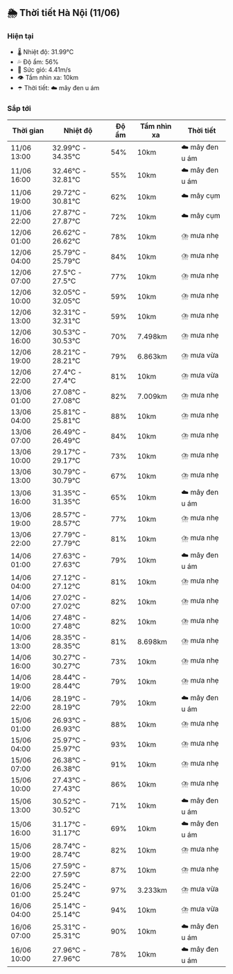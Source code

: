 ## 🌦️ Thời tiết Hà Nội (11/06)

### Hiện tại

- 🌡️ Nhiệt độ: 31.99℃
- 💦 Độ ẩm: 56%
- 💨 Sức gió: 4.41m/s
- 👁️ Tầm nhìn xa: 10km
- ☂️ Thời tiết: ☁️ mây đen u ám

### Sắp tới

| Thời gian | Nhiệt độ | Độ ẩm | Tầm nhìn xa | Thời tiết |
| --- | --- | --- | --- | --- |
| 11/06 13:00 | 32.99℃ - 34.35℃ | 54% | 10km | ☁️ mây đen u ám |
| 11/06 16:00 | 32.46℃ - 32.81℃ | 55% | 10km | ☁️ mây đen u ám |
| 11/06 19:00 | 29.72℃ - 30.81℃ | 62% | 10km | ☁️ mây cụm |
| 11/06 22:00 | 27.87℃ - 27.87℃ | 72% | 10km | ☁️ mây cụm |
| 12/06 01:00 | 26.62℃ - 26.62℃ | 78% | 10km | ⛈️ mưa nhẹ |
| 12/06 04:00 | 25.79℃ - 25.79℃ | 84% | 10km | ⛈️ mưa nhẹ |
| 12/06 07:00 | 27.5℃ - 27.5℃ | 77% | 10km | ⛈️ mưa nhẹ |
| 12/06 10:00 | 32.05℃ - 32.05℃ | 59% | 10km | ⛈️ mưa nhẹ |
| 12/06 13:00 | 32.31℃ - 32.31℃ | 59% | 10km | ⛈️ mưa nhẹ |
| 12/06 16:00 | 30.53℃ - 30.53℃ | 70% | 7.498km | ⛈️ mưa nhẹ |
| 12/06 19:00 | 28.21℃ - 28.21℃ | 79% | 6.863km | ⛈️ mưa vừa |
| 12/06 22:00 | 27.4℃ - 27.4℃ | 81% | 10km | ⛈️ mưa vừa |
| 13/06 01:00 | 27.08℃ - 27.08℃ | 82% | 7.009km | ⛈️ mưa nhẹ |
| 13/06 04:00 | 25.81℃ - 25.81℃ | 88% | 10km | ⛈️ mưa nhẹ |
| 13/06 07:00 | 26.49℃ - 26.49℃ | 84% | 10km | ⛈️ mưa nhẹ |
| 13/06 10:00 | 29.17℃ - 29.17℃ | 73% | 10km | ⛈️ mưa nhẹ |
| 13/06 13:00 | 30.79℃ - 30.79℃ | 67% | 10km | ⛈️ mưa nhẹ |
| 13/06 16:00 | 31.35℃ - 31.35℃ | 65% | 10km | ☁️ mây đen u ám |
| 13/06 19:00 | 28.57℃ - 28.57℃ | 77% | 10km | ⛈️ mưa nhẹ |
| 13/06 22:00 | 27.79℃ - 27.79℃ | 81% | 10km | ⛈️ mưa nhẹ |
| 14/06 01:00 | 27.63℃ - 27.63℃ | 79% | 10km | ☁️ mây đen u ám |
| 14/06 04:00 | 27.12℃ - 27.12℃ | 81% | 10km | ⛈️ mưa nhẹ |
| 14/06 07:00 | 27.02℃ - 27.02℃ | 82% | 10km | ⛈️ mưa nhẹ |
| 14/06 10:00 | 27.48℃ - 27.48℃ | 82% | 10km | ⛈️ mưa nhẹ |
| 14/06 13:00 | 28.35℃ - 28.35℃ | 81% | 8.698km | ⛈️ mưa nhẹ |
| 14/06 16:00 | 30.27℃ - 30.27℃ | 73% | 10km | ⛈️ mưa nhẹ |
| 14/06 19:00 | 28.44℃ - 28.44℃ | 79% | 10km | ⛈️ mưa nhẹ |
| 14/06 22:00 | 28.19℃ - 28.19℃ | 79% | 10km | ☁️ mây đen u ám |
| 15/06 01:00 | 26.93℃ - 26.93℃ | 88% | 10km | ⛈️ mưa nhẹ |
| 15/06 04:00 | 25.97℃ - 25.97℃ | 93% | 10km | ⛈️ mưa nhẹ |
| 15/06 07:00 | 26.38℃ - 26.38℃ | 91% | 10km | ⛈️ mưa nhẹ |
| 15/06 10:00 | 27.43℃ - 27.43℃ | 86% | 10km | ⛈️ mưa nhẹ |
| 15/06 13:00 | 30.52℃ - 30.52℃ | 71% | 10km | ☁️ mây đen u ám |
| 15/06 16:00 | 31.17℃ - 31.17℃ | 69% | 10km | ☁️ mây đen u ám |
| 15/06 19:00 | 28.74℃ - 28.74℃ | 82% | 10km | ⛈️ mưa nhẹ |
| 15/06 22:00 | 27.59℃ - 27.59℃ | 87% | 10km | ⛈️ mưa nhẹ |
| 16/06 01:00 | 25.24℃ - 25.24℃ | 97% | 3.233km | ⛈️ mưa vừa |
| 16/06 04:00 | 25.14℃ - 25.14℃ | 94% | 10km | ⛈️ mưa vừa |
| 16/06 07:00 | 25.31℃ - 25.31℃ | 90% | 10km | ☁️ mây đen u ám |
| 16/06 10:00 | 27.96℃ - 27.96℃ | 78% | 10km | ☁️ mây đen u ám |
